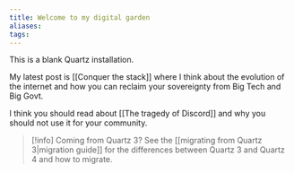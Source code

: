```yaml
---
title: Welcome to my digital garden
aliases: 
tags:
---
```


This is a blank Quartz installation.

My latest post is [[Conquer the stack]] where I think about the evolution of the internet and how you can reclaim your sovereignty from Big Tech and Big Govt.

I think you should read about [[The tragedy of Discord]] and why you should not use it for your community.


> [!info]
> Coming from Quartz 3? See the [[migrating from Quartz 3|migration guide]] for the differences between Quartz 3 and Quartz 4 and how to migrate.